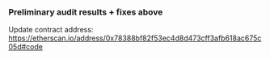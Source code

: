 ### Preliminary audit results + fixes above
Update contract address: https://etherscan.io/address/0x78388bf82f53ec4d8d473cff3afb618ac675c05d#code
